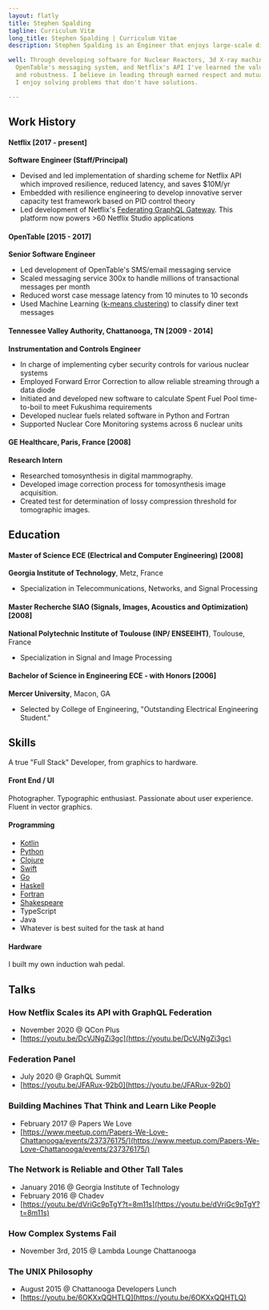 ```yaml
---
layout: flatly
title: Stephen Spalding
tagline: Curriculum Vitæ
long_title: Stephen Spalding | Curriculum Vitae
description: Stephen Spalding is an Engineer that enjoys large-scale distributed systems

well: Through developing software for Nuclear Reactors, 3d X-ray machines,
  OpenTable's messaging system, and Netflix's API I've learned the value of simplicity
  and robustness. I believe in leading through earned respect and mutual trust.
  I enjoy solving problems that don't have solutions.

---
```


## Work History ##

#### Netflix \[2017 - present] ####
**Software Engineer (Staff/Principal)**

 - Devised and led implementation of sharding scheme for Netflix API which improved resilience, reduced latency, and saves $10M/yr
 - Embedded with resilience engineering to develop innovative server capacity test framework based on PID control theory
 - Led development of Netflix's [Federating GraphQL Gateway](https://youtu.be/DcVJNgZi3gc). This platform now powers >60 Netflix Studio applications

#### OpenTable \[2015 - 2017] ####
**Senior Software Engineer**

 - Led development of OpenTable's SMS/email messaging service
 - Scaled messaging service 300x to handle millions of transactional messages per month
 - Reduced worst case message latency from 10 minutes to 10 seconds
 - Used Machine Learning ([k-means clustering](http://fotoetienne.github.io/diner_replies/diner_replies.html)) to classify diner text messages

#### Tennessee Valley Authority, Chattanooga, TN \[2009 - 2014]
**Instrumentation and Controls Engineer**

 - In charge of implementing cyber security controls for various nuclear systems
 - Employed Forward Error Correction to allow reliable streaming through a data diode
 - Initiated and developed new software to calculate Spent Fuel Pool time-to-boil to meet Fukushima requirements
 - Developed nuclear fuels related software in Python and Fortran
 - Supported Nuclear Core Monitoring systems across 6 nuclear units

#### GE Healthcare, Paris, France \[2008]
**Research Intern**

 - Researched tomosynthesis in digital mammography.
 - Developed image correction process for tomosynthesis image acquisition.
 - Created test for determination of lossy compression threshold for tomographic images.

## Education ##

#### Master of Science ECE (Electrical and Computer Engineering) \[2008]

**Georgia Institute of Technology**, Metz, France

 - Specialization in Telecommunications, Networks, and Signal Processing

#### Master Recherche SIAO (Signals, Images, Acoustics and Optimization) \[2008]

**National Polytechnic Institute of Toulouse (INP/ ENSEEIHT)**, Toulouse, France

 - Specialization in Signal and Image Processing

#### Bachelor of Science in Engineering ECE - with Honors \[2006]

**Mercer University**, Macon, GA

 - Selected by College of Engineering, "Outstanding Electrical Engineering Student."


## Skills ##
A true "Full Stack" Developer, from graphics to hardware.

#### Front End / UI
Photographer. Typographic enthusiast. Passionate about user experience.
Fluent in vector graphics.

#### Programming
 - [Kotlin](https://github.com/fotoetienne/advent/tree/master/2019)
 - [Python](https://github.com/fotoetienne/shootout/blob/master/2014-08-11/stephen/shootout.py)
 - [Clojure](https://github.com/fotoetienne/steadyhash/blob/master/src/steadyhash/maglev.cljc)
 - [Swift](https://github.com/opentable/HLClock)
 - [Go](https://github.com/fotoetienne/humot)
 - [Haskell](https://github.com/fotoetienne/riskattack)
 - [Fortran](https://github.com/fotoetienne/shootout/blob/master/2015-12-01/stephen/wabbits/WABBITS.FOR)
 - [Shakespeare](https://github.com/fotoetienne/shootout/blob/master/2015-12-01/stephen/wabbits/tamingofthewabbit.spl)
 - TypeScript
 - Java
 - Whatever is best suited for the task at hand

#### Hardware
I built my own induction wah pedal.

## Talks ##

### How Netflix Scales its API with GraphQL Federation ###
 - November 2020 @ QCon Plus
 - [https://youtu.be/DcVJNgZi3gc](https://youtu.be/DcVJNgZi3gc)
 
### Federation Panel ###
 - July 2020 @ GraphQL Summit
 - [https://youtu.be/JFARux-92b0](https://youtu.be/JFARux-92b0)
  
### Building Machines That Think and Learn Like People ###
 - February 2017 @ Papers We Love
 - [https://www.meetup.com/Papers-We-Love-Chattanooga/events/237376175/](https://www.meetup.com/Papers-We-Love-Chattanooga/events/237376175/)

### The Network is Reliable and Other Tall Tales ###
 - January 2016 @ Georgia Institute of Technology
 - February 2016 @ Chadev
 - [https://youtu.be/dVriGc9pTgY?t=8m11s](https://youtu.be/dVriGc9pTgY?t=8m11s)

### How Complex Systems Fail ###
 - November 3rd, 2015 @ Lambda Lounge Chattanooga

### The UNIX Philosophy ###
 - August 2015 @ Chattanooga Developers Lunch
 - [https://youtu.be/6OKXxQQHTLQ](https://youtu.be/6OKXxQQHTLQ)
